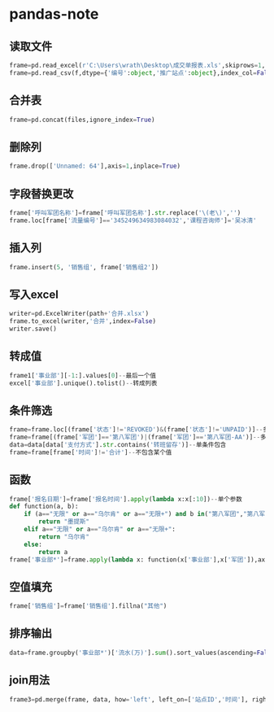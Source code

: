 # pandas-note

## 读取文件
```python
frame=pd.read_excel(r'C:\Users\wrath\Desktop\成交单报表.xls',skiprows=1,dtype={'流量编号':object})
frame=pd.read_csv(f,dtype={'编号':object,'推广站点':object},index_col=False)
```
## 合并表
```python
frame=pd.concat(files,ignore_index=True)
```
## 删除列
```python
frame.drop(['Unnamed: 64'],axis=1,inplace=True)
```
## 字段替换更改
```python
frame['呼叫军团名称']=frame['呼叫军团名称'].str.replace('\(老\)','')
frame.loc[frame['流量编号']=='345249634983084032','课程咨询师']='吴冰清'
```
## 插入列
```python
frame.insert(5, '销售组', frame['销售组2'])
```
## 写入excel
```python
writer=pd.ExcelWriter(path+'合并.xlsx')
frame.to_excel(writer,'合并',index=False)
writer.save()
```
## 转成值
```python
frame1['事业部'][-1:].values[0]--最后一个值
excel['事业部'].unique().tolist()--转成列表
```
## 条件筛选
```python
frame=frame.loc[(frame['状态']!='REVOKED')&(frame['状态']!='UNPAID')]--多条件合
frame=frame[(frame['军团']=='第八军团')|(frame['军团']=='第八军团-AA')]--多条件或
data=data[data['支付方式'].str.contains('转班留存')]--单条件包含
frame=frame[frame['时间']!='合计']--不包含某个值
```
## 函数
```python
frame['报名日期']=frame['报名时间'].apply(lambda x:x[:10])--单个参数
def function(a, b):
    if (a=="无限" or a=="乌尔肯" or a=="无限+") and b in("第八军团","第八军团-AA","第八军团-AA(老)","第八军团-A","第十五军团-A0","第十三军团","原第十三军团","第三十四军团","第四十一孵化器","第五十九孵化器","第三十孵化器","第二十三孵化器","D105孵化器"):
        return "墨提斯"
    elif a=="无限" or a=="乌尔肯" or a=="无限+":
        return "乌尔肯"
    else:
        return a
frame['事业部*']=frame.apply(lambda x: function(x['事业部'],x['军团']),axis=1)--多个参数
```
## 空值填充
```python
frame['销售组']=frame['销售组'].fillna("其他")
```
## 排序输出
```python
data=frame.groupby('事业部*')['流水(万)'].sum().sort_values(ascending=False).round(1)
```
## join用法
```python
frame3=pd.merge(frame, data, how='left', left_on=['站点ID','时间'], right_on=['站点ID','报名日期'])
```
